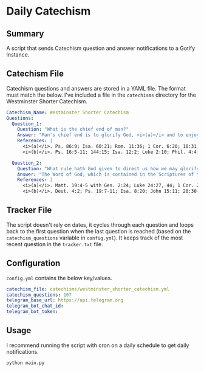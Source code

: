 # Daily Catechism

## Summary

A script that sends Catechism question and answer notifications to a Gotify Instance.

## Catechism File

Catechism questions and answers are stored in a YAML file. The format must match the below. I've included a file in the `catechisms` directory for the Westminster Shorter Catechism.

```yaml
Catechism_Name: Westminster Shorter Catechism
Questions:
  Question_1: 
    Question: "What is the chief end of man?"
    Answer: "Man's chief end is to glorify God, <i>(a)</i> and to enjoy him for ever. <i>(b)</i>"
    References: |
      <i>(a)</i>. Ps. 86:9; Isa. 60:21; Rom. 11:36; 1 Cor. 6:20; 10:31; Rev. 4:11
      <i>(b)</i>. Ps. 16:5-11; 144:15; Isa. 12:2; Luke 2:10; Phil. 4:4; Rev. 21:3-4

  Question_2: 
    Question: "What rule hath God given to direct us how we may glorify and enjoy him?"
    Answer: "The Word of God, which is contained in the Scriptures of the Old and New Testaments, <i>(a)</i> is the only rule to direct us how we may glorify and enjoy him. <i>(b)</i>"
    References: |
      <i>(a)</i>. Matt. 19:4-5 with Gen. 2:24; Luke 24:27, 44; 1 Cor. 2:13; 14:37; 2 Pet. 1:20-21; 3:2, 15-16
      <i>(b)</i>. Deut. 4:2; Ps. 19:7-11; Isa. 8:20; John 15:11; 20:30-31; Acts 17:11; 2 Tim. 3:15-17; 1 John 1:4
```

## Tracker File

The script doesn't rely on dates, it cycles through each question and loops back to the first question when the last question is reached (based on the `catechism_questions` variable in `config.yml`). It keeps track of the most recent question in the `tracker.txt` file.

## Configuration

`config.yml` contains the below key/values.

```yaml
catechism_file: catechisms/westminster_shorter_catechism.yml
catechism_questions: 107
telegram_base_url: https://api.telegram.org
telegram_bot_chat_id: 
telegram_bot_token: 
```

## Usage

I recommend running the script with cron on a daily schedule to get daily notifications.

```sh
python main.py
```

